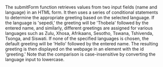 
The submitForm function retrieves values from two input fields (name and language) in an HTML form. It then uses a series of conditional statements to determine the appropriate greeting based on the selected language. If the language is 'sepedi,' the greeting will be 'Thobela' followed by the entered name, and similarly, different greetings are assigned for various languages such as Zulu, Xhosa, Afrikaans, Sesotho, Tswana, Tshivenda, Tsonga, and Siswati. If none of the specified languages is chosen, the default greeting will be 'Hello' followed by the entered name. The resulting greeting is then displayed on the webpage in an element with the id 'greeting.' Note that the comparison is case-insensitive by converting the language input to lowercase.
